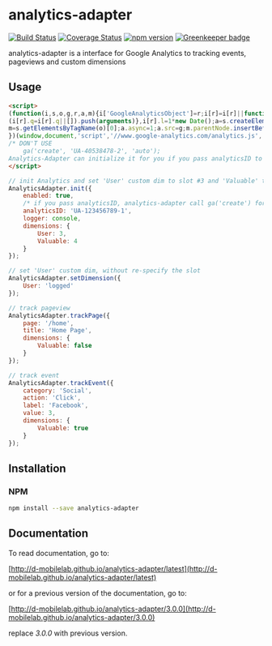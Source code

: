 # analytics-adapter

[![Build Status](https://travis-ci.org/D-Mobilelab/analytics-adapter.svg?branch=master)](https://travis-ci.org/D-Mobilelab/analytics-adapter)
[![Coverage Status](https://coveralls.io/repos/github/D-Mobilelab/analytics-adapter/badge.svg)](https://coveralls.io/github/D-Mobilelab/analytics-adapter)
[![npm version](https://badge.fury.io/js/analytics-adapter.svg)](https://badge.fury.io/js/analytics-adapter)
[![Greenkeeper badge](https://badges.greenkeeper.io/D-Mobilelab/analytics-adapter.svg)](https://greenkeeper.io/)

analytics-adapter is a interface for Google Analytics to tracking events, pageviews and custom dimensions

## Usage
```html
<script>
(function(i,s,o,g,r,a,m){i['GoogleAnalyticsObject']=r;i[r]=i[r]||function(){
(i[r].q=i[r].q||[]).push(arguments)},i[r].l=1*new Date();a=s.createElement(o),
m=s.getElementsByTagName(o)[0];a.async=1;a.src=g;m.parentNode.insertBefore(a,m)
})(window,document,'script','//www.google-analytics.com/analytics.js','ga');
/* DON'T USE 
	ga('create', 'UA-40538478-2', 'auto');
Analytics-Adapter can initialize it for you if you pass analyticsID to init(), see below */
</script>
```

```javascript
// init Analytics and set 'User' custom dim to slot #3 and 'Valuable' to slot #4
AnalyticsAdapter.init({
	enabled: true,
	/* if you pass analyticsID, analytics-adapter call ga('create') for you */
	analyticsID: 'UA-123456789-1',
	logger: console,
	dimensions: {
		User: 3,
		Valuable: 4
	}
});

// set 'User' custom dim, without re-specify the slot
AnalyticsAdapter.setDimension({
	User: 'logged'
});

// track pageview
AnalyticsAdapter.trackPage({
	page: '/home',
	title: 'Home Page',
	dimensions: {
		Valuable: false
	}
});

// track event
AnalyticsAdapter.trackEvent({
	category: 'Social',
	action: 'Click',
	label: 'Facebook',
	value: 3,
	dimensions: {
		Valuable: true
	}
});
```

## Installation

### NPM
```bash
npm install --save analytics-adapter
```

## Documentation

To read documentation, go to:

[http://d-mobilelab.github.io/analytics-adapter/latest](http://d-mobilelab.github.io/analytics-adapter/latest)

or for a previous version of the documentation, go to:

[http://d-mobilelab.github.io/analytics-adapter/3.0.0](http://d-mobilelab.github.io/analytics-adapter/3.0.0)

replace *3.0.0* with previous version.

